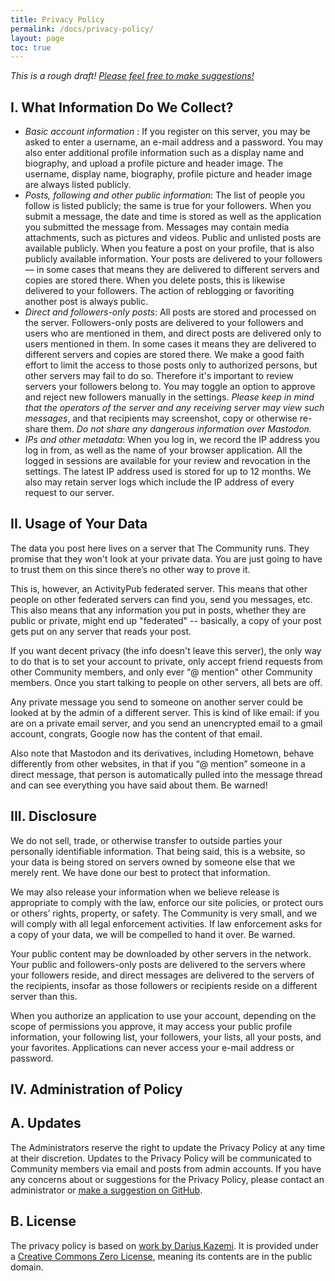 ```yaml
---
title: Privacy Policy
permalink: /docs/privacy-policy/
layout: page
toc: true
---
```


_This is a rough draft! [Please feel free to make suggestions!](https://github.com/publicinteresttown/pit-jekyll/issues)_

## I. What Information Do We Collect?

* _Basic account information_ : If you register on this server, you may be asked to enter a username, an e-mail address and a password. You may also enter additional profile information such as a display name and biography, and upload a profile picture and header image. The username, display name, biography, profile picture and header image are always listed publicly.
* _Posts, following and other public information_: The list of people you follow is listed publicly; the same is true for your followers. When you submit a message, the date and time is stored as well as the application you submitted the message from. Messages may contain media attachments, such as pictures and videos. Public and unlisted posts are available publicly. When you feature a post on your profile, that is also publicly available information. Your posts are delivered to your followers — in some cases that means they are delivered to different servers and copies are stored there. When you delete posts, this is likewise delivered to your followers. The action of reblogging or favoriting another post is always public.
* _Direct and followers-only posts_: All posts are stored and processed on the server. Followers-only posts are delivered to your followers and users who are mentioned in them, and direct posts are delivered only to users mentioned in them. In some cases it means they are delivered to different servers and copies are stored there. We make a good faith effort to limit the access to those posts only to authorized persons, but other servers may fail to do so. Therefore it's important to review servers your followers belong to. You may toggle an option to approve and reject new followers manually in the settings. _Please keep in mind that the operators of the server and any receiving server may view such messages_, and that recipients may screenshot, copy or otherwise re-share them. _Do not share any dangerous information over Mastodon._
* _IPs and other metadata_: When you log in, we record the IP address you log in from, as well as the name of your browser application. All the logged in sessions are available for your review and revocation in the settings. The latest IP address used is stored for up to 12 months. We also may retain server logs which include the IP address of every request to our server.


## II. Usage of Your Data

The data you post here lives on a server that The Community runs. They promise that they won't look at your private data. You are just going to have to trust them on this since there’s no other way to prove it.

This is, however, an ActivityPub federated server. This means that other people on other federated servers can find you, send you messages, etc. This also means that any information you put in posts, whether they are public or private, might end up "federated" -- basically, a copy of your post gets put on any server that reads your post.

If you want decent privacy (the info doesn't leave this server), the only way to do that is to set your account to private, only accept friend requests from other Community members, and only ever “@ mention" other Community members. Once you start talking to people on other servers, all bets are off.

Any private message you send to someone on another server could be looked at by the admin of a different server. This is kind of like email: if you are on a private email server, and you send an unencrypted email to a gmail account, congrats, Google now has the content of that email.

Also note that Mastodon and its derivatives, including Hometown, behave differently from other websites, in that if you “@ mention” someone in a direct message, that person is automatically pulled into the message thread and can see everything you have said about them. Be warned!


## III. Disclosure

We do not sell, trade, or otherwise transfer to outside parties your personally identifiable information. That being said, this is a website, so your data is being stored on servers owned by someone else that we merely rent. We have done our best to protect that information.

We may also release your information when we believe release is appropriate to comply with the law, enforce our site policies, or protect ours or others’ rights, property, or safety. The Community is very small, and we will comply with all legal enforcement activities. If law enforcement asks for a copy of your data, we will be compelled to hand it over. Be warned.

Your public content may be downloaded by other servers in the network. Your public and followers-only posts are delivered to the servers where your followers reside, and direct messages are delivered to the servers of the recipients, insofar as those followers or recipients reside on a different server than this.

When you authorize an application to use your account, depending on the scope of permissions you approve, it may access your public profile information, your following list, your followers, your lists, all your posts, and your favorites. Applications can never access your e-mail address or password.


## IV. Administration of Policy

## A. Updates

The Administrators reserve the right to update the Privacy Policy at any time at their discretion. Updates to the Privacy Policy will be communicated to Community members via email and posts from admin accounts. If you have any concerns about or suggestions for the Privacy Policy, please contact an administrator or [make a suggestion on GitHub](https://github.com/publicinteresttown/pit-jekyll/issues).

## B. License

The privacy policy is based on [work by Darius Kazemi](https://friend.camp/about/more#coc). It is provided under a [Creative Commons Zero License](https://creativecommons.org/share-your-work/public-domain/cc0/), meaning its contents are in the public domain.
